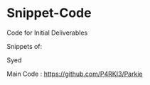 # Snippet-Code
Code for Initial Deliverables

Snippets of:

Syed

Main Code : https://github.com/P4RKI3/Parkie
